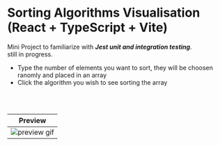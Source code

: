 # Sorting Algorithms Visualisation (React + TypeScript + Vite)

Mini Project to familiarize with <i><b>Jest unit and integration testing</b></i>.
<br/>
still in progress.
<br/>
- Type the number of elements you want to sort, they will be choosen ranomly and placed in an array
- Click the algorithm you wish to see sorting the array 
<br/>
<br/>
  <table align="center">
      <thead>
          <tr>
              <th align="center">Preview</th>
          </tr>
      </thead>
      <tbody>
          <tr>
              <td align="center"><img src="https://media3.giphy.com/media/v1.Y2lkPTc5MGI3NjExYXQwZ2szdXo3M2d5dm13cjY1M3BkdHV0cmswMDdseXhjdGtnYndiaSZlcD12MV9pbnRlcm5hbF9naWZfYnlfaWQmY3Q9Zw/FhZwypkgHiApkdjHkR/giphy.gif" alt="preview gif"/></td>
          </tr>
      </tbody>
  </table>
